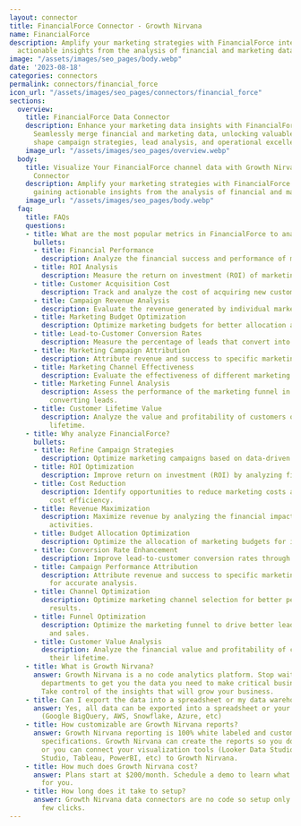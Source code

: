 ```yaml
---
layout: connector
title: FinancialForce Connector - Growth Nirvana
name: FinancialForce
description: Amplify your marketing strategies with FinancialForce integration, gaining
  actionable insights from the analysis of financial and marketing data.
image: "/assets/images/seo_pages/body.webp"
date: '2023-08-18'
categories: connectors
permalink: connectors/financial_force
icon_url: "/assets/images/seo_pages/connectors/financial_force"
sections:
  overview:
    title: FinancialForce Data Connector
    description: Enhance your marketing data insights with FinancialForce integration.
      Seamlessly merge financial and marketing data, unlocking valuable insights that
      shape campaign strategies, lead analysis, and operational excellence.
    image_url: "/assets/images/seo_pages/overview.webp"
  body:
    title: Visualize Your FinancialForce channel data with Growth Nirvana's FinancialForce
      Connector
    description: Amplify your marketing strategies with FinancialForce integration,
      gaining actionable insights from the analysis of financial and marketing data.
    image_url: "/assets/images/seo_pages/body.webp"
  faq:
    title: FAQs
    questions:
    - title: What are the most popular metrics in FinancialForce to analyze?
      bullets:
      - title: Financial Performance
        description: Analyze the financial success and performance of marketing campaigns.
      - title: ROI Analysis
        description: Measure the return on investment (ROI) of marketing activities.
      - title: Customer Acquisition Cost
        description: Track and analyze the cost of acquiring new customers.
      - title: Campaign Revenue Analysis
        description: Evaluate the revenue generated by individual marketing campaigns.
      - title: Marketing Budget Optimization
        description: Optimize marketing budgets for better allocation and cost efficiency.
      - title: Lead-to-Customer Conversion Rates
        description: Measure the percentage of leads that convert into customers.
      - title: Marketing Campaign Attribution
        description: Attribute revenue and success to specific marketing campaigns.
      - title: Marketing Channel Effectiveness
        description: Evaluate the effectiveness of different marketing channels.
      - title: Marketing Funnel Analysis
        description: Assess the performance of the marketing funnel in capturing and
          converting leads.
      - title: Customer Lifetime Value
        description: Analyze the value and profitability of customers over their entire
          lifetime.
    - title: Why analyze FinancialForce?
      bullets:
      - title: Refine Campaign Strategies
        description: Optimize marketing campaigns based on data-driven financial insights.
      - title: ROI Optimization
        description: Improve return on investment (ROI) by analyzing financial performance.
      - title: Cost Reduction
        description: Identify opportunities to reduce marketing costs and improve
          cost efficiency.
      - title: Revenue Maximization
        description: Maximize revenue by analyzing the financial impact of marketing
          activities.
      - title: Budget Allocation Optimization
        description: Optimize the allocation of marketing budgets for improved results.
      - title: Conversion Rate Enhancement
        description: Improve lead-to-customer conversion rates through financial analysis.
      - title: Campaign Performance Attribution
        description: Attribute revenue and success to specific marketing campaigns
          for accurate analysis.
      - title: Channel Optimization
        description: Optimize marketing channel selection for better performance and
          results.
      - title: Funnel Optimization
        description: Optimize the marketing funnel to drive better lead conversion
          and sales.
      - title: Customer Value Analysis
        description: Analyze the financial value and profitability of customers over
          their lifetime.
    - title: What is Growth Nirvana?
      answer: Growth Nirvana is a no code analytics platform. Stop waiting for other
        departments to get you the data you need to make critical business decisions.
        Take control of the insights that will grow your business.
    - title: Can I export the data into a spreadsheet or my data warehouse?
      answer: Yes, all data can be exported into a spreadsheet or your data warehouse
        (Google BigQuery, AWS, Snowflake, Azure, etc)
    - title: How customizable are Growth Nirvana reports?
      answer: Growth Nirvana reporting is 100% white labeled and customized to your
        specifications. Growth Nirvana can create the reports so you don’t have to
        or you can connect your visualization tools (Looker Data Studio/Google Data
        Studio, Tableau, PowerBI, etc) to Growth Nirvana.
    - title: How much does Growth Nirvana cost?
      answer: Plans start at $200/month. Schedule a demo to learn what plan is best
        for you.
    - title: How long does it take to setup?
      answer: Growth Nirvana data connectors are no code so setup only requires a
        few clicks.
---
```


